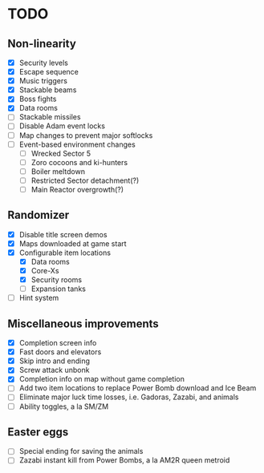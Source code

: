 TODO
====

## Non-linearity
- [x] Security levels
- [x] Escape sequence
- [x] Music triggers
- [x] Stackable beams
- [x] Boss fights
- [x] Data rooms
- [ ] Stackable missiles
- [ ] Disable Adam event locks
- [ ] Map changes to prevent major softlocks
- [ ] Event-based environment changes
  * [ ] Wrecked Sector 5
  * [ ] Zoro cocoons and ki-hunters
  * [ ] Boiler meltdown
  * [ ] Restricted Sector detachment(?)
  * [ ] Main Reactor overgrowth(?)

## Randomizer
- [x] Disable title screen demos
- [x] Maps downloaded at game start
- [x] Configurable item locations
  * [x] Data rooms
  * [x] Core-Xs
  * [x] Security rooms
  * [ ] Expansion tanks
- [ ] Hint system

## Miscellaneous improvements
- [x] Completion screen info
- [x] Fast doors and elevators
- [x] Skip intro and ending
- [x] Screw attack unbonk
- [x] Completion info on map without game completion
- [ ] Add two item locations to replace Power Bomb download and Ice Beam
- [ ] Eliminate major luck time losses, i.e. Gadoras, Zazabi, and animals
- [ ] Ability toggles, a la SM/ZM

## Easter eggs
- [ ] Special ending for saving the animals
- [ ] Zazabi instant kill from Power Bombs, a la AM2R queen metroid
